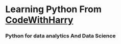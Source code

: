 # Learning Python From [CodeWithHarry](https://youtu.be/UrsmFxEIp5k?si=NK3RRPNc5bEyVqxg)

### Python for data analytics And Data Science

